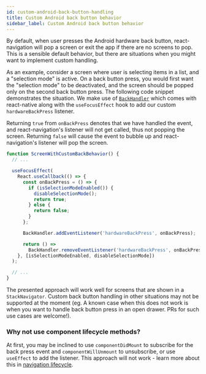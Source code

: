 ```yaml
---
id: custom-android-back-button-handling
title: Custom Android back button behavior
sidebar_label: Custom Android back button behavior
---
```


By default, when user presses the Android hardware back button, react-navigation will pop a screen or exit the app if there are no screens to pop. This is a sensible default behavior, but there are situations when you might want to implement custom handling.

As an example, consider a screen where user is selecting items in a list, and a "selection mode" is active. On a back button press, you would first want the "selection mode" to be deactivated, and the screen should be popped only on the second back button press. The following code snippet demonstrates the situation. We make use of [`BackHandler`](https://facebook.github.io/react-native/docs/backhandler.html) which comes with react-native along with the `useFocusEffect` hook to add our custom `hardwareBackPress` listener.

Returning `true` from `onBackPress` denotes that we have handled the event, and react-navigation's listener will not get called, thus not popping the screen. Returning `false` will cause the event to bubble up and react-navigation's listener will pop the screen.

```js
function ScreenWithCustomBackBehavior() {
  // ...

  useFocusEffect(
    React.useCallback(() => {
      const onBackPress = () => {
        if (isSelectionModeEnabled()) {
          disableSelectionMode();
          return true;
        } else {
          return false;
        }
      };

      BackHandler.addEventListener('hardwareBackPress', onBackPress);

      return () =>
        BackHandler.removeEventListener('hardwareBackPress', onBackPress);
    }, [isSelectionModeEnabled, disableSelectionMode])
  );

  // ...
}
```

The presented approach will work well for screens that are shown in a `StackNavigator`. Custom back button handling in other situations may not be supported at the moment (eg. A known case when this does not work is when you want to handle back button press in an open drawer. PRs for such use cases are welcome!).

### Why not use component lifecycle methods?

At first, you may be inclined to use `componentDidMount` to subscribe for the back press event and `componentWillUnmount` to unsubscribe, or use `useEffect` to add the listener. This approach will not work - learn more about this in [navigation lifecycle](navigation-lifecycle.md).
